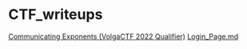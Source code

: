 # CTF_writeups

[Communicating Exponents (VolgaCTF 2022 Qualifier)](https://github.com/5HM3L/CTF_writeups/blob/main/VolgaCTF_2022_Qualifier.md)
[Login_Page.md](Login_Page.md)
